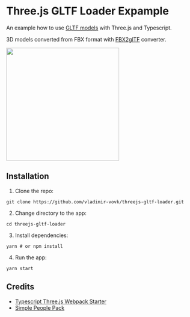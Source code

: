 # Three.js GLTF Loader Expample

An example how to use [GLTF models](https://threejs.org/docs/#examples/en/loaders/GLTFLoader) with Three.js and Typescript.

3D models converted from FBX format with [FBX2glTF](https://github.com/facebookincubator/FBX2glTF) converter.

<img src="./screen.gif" width="300"></img>


## Installation

1. Clone the repo: 
```
git clone https://github.com/vladimir-vovk/threejs-gltf-loader.git
```
2. Change directory to the app: 
```
cd threejs-gltf-loader
```
3. Install dependencies: 
```
yarn # or npm install
```
4. Run the app:
```
yarn start
```

## Credits

- [Typescript Three.js Webpack Starter](https://github.com/pinqy520/three-typescript-starter)
- [Simple People Pack](https://www.cgtrader.com/3d-models/character/fantasy/simple-people-cartoon-assets)
